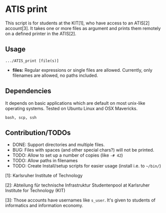 # ATIS print

This script is for students at the KIT[1], who have access to an ATIS[2] account[3]. It takes one or more files as argument and prints them remotely on a defined printer in the ATIS[2].

## Usage

    .../ATIS_print [file(s)]

- **files:** Regular expressions or single files are allowed. Currently, only filenames are allowed, no paths included.

## Dependencies

It depends on basic applications which are default on most unix-like operating systems. Tested on Ubuntu Linux and OSX Mavericks. 

    bash, scp, ssh

## Contribution/TODOs

- DONE: Support directories and multiple files.
- BUG: Files with spaces (and other special chars?) will not be printed.
- TODO: Allow to set up a number of copies (like `-# 42`)
- TODO: Allow paths in filenames
- TODO: Create Install/setup scripts for easier usage (install i.e. to `~/bin/`)

[1]: Karlsruher Institute of Technology

[2]: Abteilung für technische Infrastruktur Studentenpool at Karlsruher Institute for Technology (KIT)

[3]: Those accounts have usernames like `s_user`. It's given to students of informatics and information economy.
